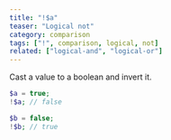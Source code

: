 ```yaml
---
title: "!$a"
teaser: "Logical not"
category: comparison
tags: ["!", comparison, logical, not]
related: ["logical-and", "logical-or"]
---
```


Cast a value to a boolean and invert it.

```php
$a = true;
!$a; // false

$b = false;
!$b; // true
```

